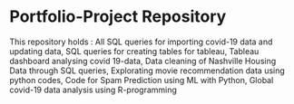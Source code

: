 # Portfolio-Project Repository
This repository holds :
All SQL queries for importing covid-19 data and updating data,
SQL queries for creating tables for tableau,
Tableau dashboard analysing covid 19-data,
Data cleaning of Nashville Housing Data through SQL queries,
Explorating movie recommendation data using python codes, 
Code for Spam Prediction using ML with Python,
Global covid-19 data analysis using R-programming
